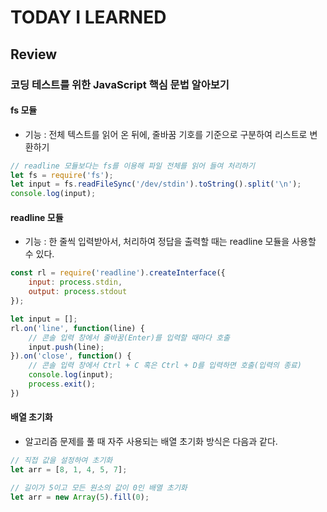 # TODAY I LEARNED

## Review

### 코딩 테스트를 위한 JavaScript 핵심 문법 알아보기

#### fs 모듈

- 기능 : 전체 텍스트를 읽어 온 뒤에, 줄바꿈 기호를 기준으로 구분하여 리스트로 변환하기

```javascript
// readline 모듈보다는 fs를 이용해 파일 전체를 읽어 들여 처리하기
let fs = require('fs');
let input = fs.readFileSync('/dev/stdin').toString().split('\n');
console.log(input);
```

#### readline 모듈

- 기능 : 한 줄씩 입력받아서, 처리하여 정답을 출력할 때는 readline 모듈을 사용할 수 있다.

```javascript
const rl = require('readline').createInterface({
    input: process.stdin,
    output: process.stdout
});

let input = [];
rl.on('line', function(line) {
    // 콘솔 입력 창에서 줄바꿈(Enter)를 입력할 때마다 호출
    input.push(line);
}).on('close', function() {
    // 콘솔 입력 창에서 Ctrl + C 혹은 Ctrl + D를 입력하면 호출(입력의 종료)
    console.log(input);
    process.exit();
})
```

#### 배열 초기화

- 알고리즘 문제를 풀 때 자주 사용되는 배열 초기화 방식은 다음과 같다.

```javascript
// 직접 값을 설정하여 초기화
let arr = [8, 1, 4, 5, 7];
```

```javascript
// 길이가 5이고 모든 원소의 값이 0인 배열 초기화
let arr = new Array(5).fill(0);
```

